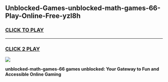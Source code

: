 
## Unblocked-Games-unblocked-math-games-66-Play-Online-Free-yzl8h
<h3>
<a href="https://premium76.site?title=unblocked-math-games-66&ref=26A">CLICK TO PLAY</a></h3>
<hr>

<h3>
<a href="https://premium76.site?title=unblocked-math-games-66&ref=26A">CLICK 2 PLAY</a>
  
</h3>

<a href="https://premium76.site?title=unblocked-math-games-66&ref=26A"><img src="https://clearcache.store/games.png"></a>


**unblocked-math-games-66 games unblocked: Your Gateway to Fun and Accessible Online Gaming**
